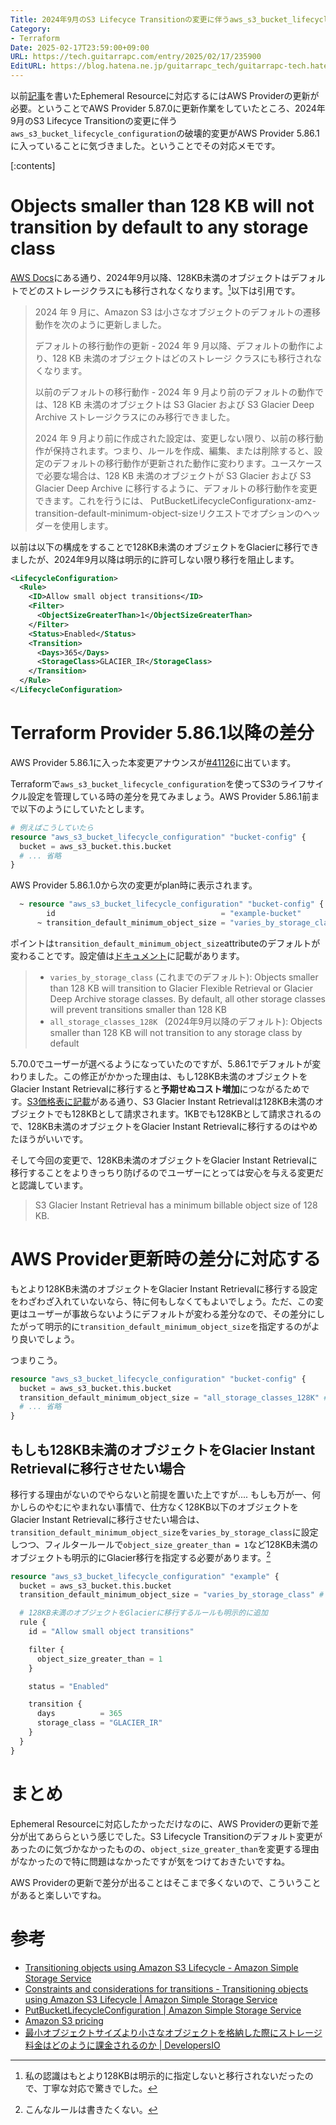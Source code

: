 ```yaml
---
Title: 2024年9月のS3 Lifecyce Transitionの変更に伴うaws_s3_bucket_lifecycle_configurationの変更
Category:
- Terraform
Date: 2025-02-17T23:59:00+09:00
URL: https://tech.guitarrapc.com/entry/2025/02/17/235900
EditURL: https://blog.hatena.ne.jp/guitarrapc_tech/guitarrapc-tech.hatenablog.com/atom/entry/6802418398329718934
---
```


以前[記事](https://tech.guitarrapc.com/entry/2025/02/11/235900)を書いたEphemeral Resourceに対応するにはAWS Providerの更新が必要。ということでAWS Provider 5.87.0に更新作業をしていたところ、2024年9月のS3 Lifecyce Transitionの変更に伴う`aws_s3_bucket_lifecycle_configuration`の破壊的変更がAWS Provider 5.86.1に入っていることに気づきました。ということでその対応メモです。

[:contents]

# Objects smaller than 128 KB will not transition by default to any storage class

[AWS Docs](https://docs.aws.amazon.com/AmazonS3/latest/userguide/lifecycle-transition-general-considerations.html#lifecycle-configuration-constraints)にある通り、2024年9月以降、128KB未満のオブジェクトはデフォルトでどのストレージクラスにも移行されなくなります。[^1]以下は引用です。

> 2024 年 9 月に、Amazon S3 は小さなオブジェクトのデフォルトの遷移動作を次のように更新しました。
>
> デフォルトの移行動作の更新 - 2024 年 9 月以降、デフォルトの動作により、128 KB 未満のオブジェクトはどのストレージ クラスにも移行されなくなります。
>
> 以前のデフォルトの移行動作 - 2024 年 9 月より前のデフォルトの動作では、128 KB 未満のオブジェクトは S3 Glacier および S3 Glacier Deep Archive ストレージクラスにのみ移行できました。
>
> 2024 年 9 月より前に作成された設定は、変更しない限り、以前の移行動作が保持されます。つまり、ルールを作成、編集、または削除すると、設定のデフォルトの移行動作が更新された動作に変わります。ユースケースで必要な場合は、128 KB 未満のオブジェクトが S3 Glacier および S3 Glacier Deep Archive に移行するように、デフォルトの移行動作を変更できます。これを行うには、 PutBucketLifecycleConfigurationx-amz-transition-default-minimum-object-sizeリクエストでオプションのヘッダーを使用します。

以前は以下の構成をすることで128KB未満のオブジェクトをGlacierに移行できましたが、2024年9月以降は明示的に許可しない限り移行を阻止します。

```xml
<LifecycleConfiguration>
  <Rule>
    <ID>Allow small object transitions</ID>
    <Filter>
      <ObjectSizeGreaterThan>1</ObjectSizeGreaterThan>
    </Filter>
    <Status>Enabled</Status>
    <Transition>
      <Days>365</Days>
      <StorageClass>GLACIER_IR</StorageClass>
    </Transition>
  </Rule>
</LifecycleConfiguration>
```

# Terraform Provider 5.86.1以降の差分

AWS Provider 5.86.1に入った本変更アナウンスが[#41126](https://github.com/hashicorp/terraform-provider-aws/issues/41126)に出ています。

Terraformで`aws_s3_bucket_lifecycle_configuration`を使ってS3のライフサイクル設定を管理している時の差分を見てみましょう。AWS Provider 5.86.1前まで以下のようにしていたとします。

```terraform
# 例えばこうしていたら
resource "aws_s3_bucket_lifecycle_configuration" "bucket-config" {
  bucket = aws_s3_bucket.this.bucket
  # ... 省略
}
```

AWS Provider 5.86.1.0から次の変更がplan時に表示されます。

```terraform
  ~ resource "aws_s3_bucket_lifecycle_configuration" "bucket-config" {
        id                                     = "example-bucket"
      ~ transition_default_minimum_object_size = "varies_by_storage_class" -> "all_storage_classes_128K"
```

ポイントは`transition_default_minimum_object_size`attributeのデフォルトが変わることです。設定値は[ドキュメント](https://docs.aws.amazon.com/AmazonS3/latest/API/API_PutBucketLifecycleConfiguration.html)に記載があります。

> * `varies_by_storage_class` (これまでのデフォルト): Objects smaller than 128 KB will transition to Glacier Flexible Retrieval or Glacier Deep Archive storage classes. By default, all other storage classes will prevent transitions smaller than 128 KB
>* `all_storage_classes_128K ` (2024年9月以降のデフォルト): Objects smaller than 128 KB will not transition to any storage class by default

5.70.0でユーザーが選べるようになっていたのですが、5.86.1でデフォルトが変わりました。この修正がかかった理由は、もし128KB未満のオブジェクトをGlacier Instant Retrievalに移行すると**予期せぬコスト増加**につながるためです。[S3価格表に記載](https://aws.amazon.com/s3/pricing/?nc1=h_ls)がある通り、S3 Glacier Instant Retrievalは128KB未満のオブジェクトでも128KBとして請求されます。1KBでも128KBとして請求されるので、128KB未満のオブジェクトをGlacier Instant Retrievalに移行するのはやめたほうがいいです。

そして今回の変更で、128KB未満のオブジェクトをGlacier Instant Retrievalに移行することをよりきっちり防げるのでユーザーにとっては安心を与える変更だと認識しています。

> S3 Glacier Instant Retrieval has a minimum billable object size of 128 KB.

# AWS Provider更新時の差分に対応する

もとより128KB未満のオブジェクトをGlacier Instant Retrievalに移行する設定をわざわざ入れていないなら、特に何もしなくてもよいでしょう。ただ、この変更はユーザーが事故らないようにデフォルトが変わる差分なので、その差分にしたがって明示的に`transition_default_minimum_object_size`を指定するのがより良いでしょう。

つまりこう。

```terraform
resource "aws_s3_bucket_lifecycle_configuration" "bucket-config" {
  bucket = aws_s3_bucket.this.bucket
  transition_default_minimum_object_size = "all_storage_classes_128K" # ここを明示的に指定
  # ... 省略
}
```


## もしも128KB未満のオブジェクトをGlacier Instant Retrievalに移行させたい場合

移行する理由がないのでやらないと前提を置いた上ですが.... もしも万が一、何かしらのやむにやまれない事情で、仕方なく128KB以下のオブジェクトをGlacier Instant Retrievalに移行させたい場合は、`transition_default_minimum_object_size`を`varies_by_storage_class`に設定しつつ、フィルタールールで`object_size_greater_than = 1`など128KB未満のオブジェクトも明示的にGlacier移行を指定する必要があります。[^2]

```terraform
resource "aws_s3_bucket_lifecycle_configuration" "example" {
  bucket = aws_s3_bucket.this.bucket
  transition_default_minimum_object_size = "varies_by_storage_class" # ここを明示的に指定

  # 128KB未満のオブジェクトをGlacierに移行するルールも明示的に追加
  rule {
    id = "Allow small object transitions"

    filter {
      object_size_greater_than = 1
    }

    status = "Enabled"

    transition {
      days          = 365
      storage_class = "GLACIER_IR"
    }
  }
}
```

# まとめ

Ephemeral Resourceに対応したかっただけなのに、AWS Providerの更新で差分が出てあららという感じでした。S3 Lifecycle Transitionのデフォルト変更があったのに気づかなかったものの、`object_size_greater_than`を変更する理由がなかったので特に問題はなかったですが気をつけておきたいですね。

AWS Providerの更新で差分が出ることはそこまで多くないので、こういうことがあると楽しいですね。

# 参考

* [Transitioning objects using Amazon S3 Lifecycle - Amazon Simple Storage Service](https://docs.aws.amazon.com/AmazonS3/latest/userguide/lifecycle-transition-general-considerations.html)
* [Constraints and considerations for transitions - Transitioning objects using Amazon S3 Lifecycle | Amazon Simple Storage Service](https://docs.aws.amazon.com/AmazonS3/latest/userguide/lifecycle-transition-general-considerations.html#lifecycle-configuration-constraints)
* [PutBucketLifecycleConfiguration | Amazon Simple Storage Service](https://docs.aws.amazon.com/AmazonS3/latest/API/API_PutBucketLifecycleConfiguration.html)
* [Amazon S3 pricing](https://aws.amazon.com/s3/pricing/?nc1=h_ls)
* [最小オブジェクトサイズより小さなオブジェクトを格納した際にストレージ料金はどのように課金されるのか | DevelopersIO](https://dev.classmethod.jp/articles/s3-minimum-billable-object-size/)

[^1]: 私の認識はもとより128KBは明示的に指定しないと移行されないだったので、丁寧な対応で驚きでした。
[^2]: こんなルールは書きたくない。
